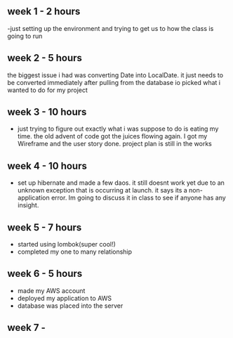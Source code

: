 week 1 - 2 hours
-
-just setting up the environment and trying to get us to how the class is going to run

week 2 - 5 hours 
-
the biggest issue i had was converting Date into LocalDate. it just needs to be converted immediately after pulling from the database
io picked what i wanted to do for my project

week 3 - 10 hours 
-
- just trying to figure out exactly what i was suppose to do is eating my time. the old advent of code got the juices flowing again.
I got my Wireframe and the user story done. project plan is still in the works 

week 4 - 10 hours
- 
- set up hibernate and made a few daos. it still doesnt work yet due to an unknown exception that is occurring at launch. it says its a non-application error. Im going to discuss it in class to see if anyone has any insight.

week 5 - 7 hours
-
- started using lombok(super cool!)
- completed my one to many relationship

week 6 - 5 hours
-
- made my AWS account
- deployed my application to AWS
- database was placed into the server

week 7 -
-